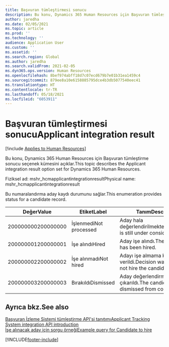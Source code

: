 ```yaml
---
title: Başvuran tümleştirmesi sonucu
description: Bu konu, Dynamics 365 Human Resources için Başvuran tümleştirme sonucu seçenek kümesini açıklar.
author: jaredha
ms.date: 02/05/2021
ms.topic: article
ms.prod: ''
ms.technology: ''
audience: Application User
ms.custom: ''
ms.assetid: ''
ms.search.region: Global
ms.author: jaredha
ms.search.validFrom: 2021-02-05
ms.dyn365.ops.version: Human Resources
ms.openlocfilehash: 8bef974abff18d7c07ecd679b7e01b31ea1459c4
ms.sourcegitcommit: 879ee8a10e6158885795dce4b3db5077540eec41
ms.translationtype: HT
ms.contentlocale: tr-TR
ms.lasthandoff: 05/18/2021
ms.locfileid: "6053911"
---
```

# <a name="applicant-integration-result"></a><span data-ttu-id="aa83b-103">Başvuran tümleştirmesi sonucu</span><span class="sxs-lookup"><span data-stu-id="aa83b-103">Applicant integration result</span></span>

[!include [Applies to Human Resources](../includes/applies-to-hr.md)]

<span data-ttu-id="aa83b-104">Bu konu, Dynamics 365 Human Resources için Başvuran tümleştirme sonucu seçenek kümesini açıklar.</span><span class="sxs-lookup"><span data-stu-id="aa83b-104">This topic describes the Applicant integration result option set for Dynamics 365 Human Resources.</span></span>

<span data-ttu-id="aa83b-105">Fiziksel ad: mshr_hcmapplicantintegrationresult</span><span class="sxs-lookup"><span data-stu-id="aa83b-105">Physical name: mshr_hcmapplicantintegrationresult</span></span>

<span data-ttu-id="aa83b-106">Bu numaralandırma aday kaydı durumunu sağlar.</span><span class="sxs-lookup"><span data-stu-id="aa83b-106">This enumeration provides status for a candidate record.</span></span>

| <span data-ttu-id="aa83b-107">Değer</span><span class="sxs-lookup"><span data-stu-id="aa83b-107">Value</span></span> | <span data-ttu-id="aa83b-108">Etiket</span><span class="sxs-lookup"><span data-stu-id="aa83b-108">Label</span></span> | <span data-ttu-id="aa83b-109">Tanım</span><span class="sxs-lookup"><span data-stu-id="aa83b-109">Description</span></span> |
| --- | --- | --- |
| <span data-ttu-id="aa83b-110">200000000</span><span class="sxs-lookup"><span data-stu-id="aa83b-110">200000000</span></span> | <span data-ttu-id="aa83b-111">İşlenmedi</span><span class="sxs-lookup"><span data-stu-id="aa83b-111">Not processed</span></span> | <span data-ttu-id="aa83b-112">Aday hala değerlendirilmektedir.</span><span class="sxs-lookup"><span data-stu-id="aa83b-112">Candidate is still under consideration.</span></span> |
| <span data-ttu-id="aa83b-113">200000001</span><span class="sxs-lookup"><span data-stu-id="aa83b-113">200000001</span></span> | <span data-ttu-id="aa83b-114">İşe alındı</span><span class="sxs-lookup"><span data-stu-id="aa83b-114">Hired</span></span> | <span data-ttu-id="aa83b-115">Aday işe alındı.</span><span class="sxs-lookup"><span data-stu-id="aa83b-115">The candidate has been hired.</span></span> |
| <span data-ttu-id="aa83b-116">200000002</span><span class="sxs-lookup"><span data-stu-id="aa83b-116">200000002</span></span> | <span data-ttu-id="aa83b-117">İşe alınmadı</span><span class="sxs-lookup"><span data-stu-id="aa83b-117">Not hired</span></span> | <span data-ttu-id="aa83b-118">Adayı işe almama kararı verildi.</span><span class="sxs-lookup"><span data-stu-id="aa83b-118">Decision was made to not hire the candidate.</span></span> |
| <span data-ttu-id="aa83b-119">200000003</span><span class="sxs-lookup"><span data-stu-id="aa83b-119">200000003</span></span> | <span data-ttu-id="aa83b-120">Bırakıldı</span><span class="sxs-lookup"><span data-stu-id="aa83b-120">Dismissed</span></span> | <span data-ttu-id="aa83b-121">Aday değerlendirmeden çıkarıldı.</span><span class="sxs-lookup"><span data-stu-id="aa83b-121">The candidate was dismissed from consideration.</span></span> |

## <a name="see-also"></a><span data-ttu-id="aa83b-122">Ayrıca bkz.</span><span class="sxs-lookup"><span data-stu-id="aa83b-122">See also</span></span>

[<span data-ttu-id="aa83b-123">Başvuran İzleme Sistemi tümleştirme API'si tanıtımı</span><span class="sxs-lookup"><span data-stu-id="aa83b-123">Applicant Tracking System integration API introduction</span></span>](hr-admin-integration-ats-api-introduction.md)<br>
[<span data-ttu-id="aa83b-124">İşe alınacak aday için sorgu örneği</span><span class="sxs-lookup"><span data-stu-id="aa83b-124">Example query for Candidate to hire</span></span>](hr-admin-integration-ats-api-candidate-to-hire-example-query.md)


[!INCLUDE[footer-include](../includes/footer-banner.md)]